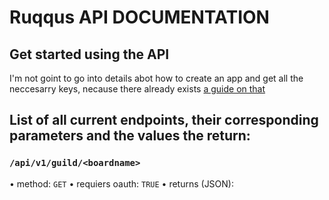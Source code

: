 # Ruqqus API DOCUMENTATION
## Get started using the API

I'm not goint to go into details abot how to create an app and get all the neccesarry keys, necause there already exists [a guide on that](https://ruqqus.com/help/oauth)

## List of all current endpoints, their corresponding parameters and the values the return:

### `/api/v1/guild/<boardname>`
  • method: `GET`
  • requiers oauth: `TRUE`
  • returns (JSON):
  
  ```json
  
  ```
